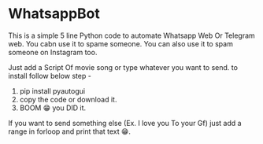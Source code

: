 # WhatsappBot
This is a simple 5 line Python code to automate Whatsapp Web Or Telegram web. You cabn use it to spame someone.
You can also use it to spam someone on Instagram too.

Just add a Script Of movie song or type whatever you want to send.
to install follow below step -
1. pip install pyautogui
2. copy the code or download it.
3. BOOM 😁 you DID it.

If you want to send something else (Ex. I love you To your Gf)
just add a range in forloop and print that text 😁.

